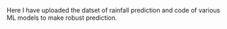 Here I have uploaded the datset of rainfall prediction and code of various ML models to make robust prediction.
